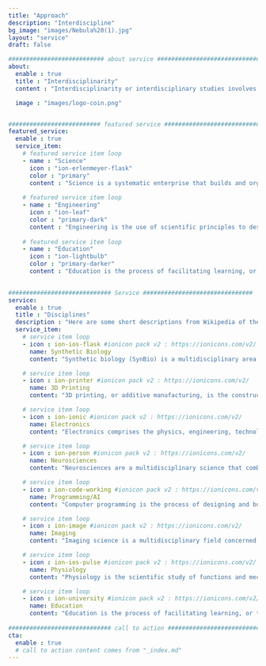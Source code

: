 ```yaml
---
title: "Approach"
description: "Interdiscipline"
bg_image: "images/Nebula%20(1).jpg"
layout: "service"
draft: false

########################### about service #############################
about:
  enable : true
  title : "Interdisciplinarity"
  content : "Interdisciplinarity or interdisciplinary studies involves the combination of two or more academic disciplines into one activity e.g. a research project. It draws knowledge from several other fields like sociology, anthropology, psychology, economics etc. It is about creating something by thinking across boundaries. It is related to an interdiscipline or an interdisciplinary field, which is an organizational unit that crosses traditional boundaries between academic disciplines or schools of thought, as new needs and professions emerge. Large engineering teams are usually interdisciplinary, as a power station or mobile phone or other project requires the melding of several specialties. However, the term 'interdisciplinary' is sometimes confined to academic settings."

  image : "images/logo-coin.png"


########################## featured service ############################
featured_service:
  enable : true
  service_item:
    # featured service item loop
    - name : "Science"
      icon : "ion-erlenmeyer-flask"
      color : "primary"
      content : "Science is a systematic enterprise that builds and organizes knowledge in the form of testable explanations and predictions about the universe"
      
    # featured service item loop
    - name : "Engineering"
      icon : "ion-leaf"
      color : "primary-dark"
      content : "Engineering is the use of scientific principles to design and build machines, structures, and other items, including bridges, tunnels, roads, vehicles, and buildings."
      
    # featured service item loop
    - name : "Education"
      icon : "ion-lightbulb"
      color : "primary-darker"
      content : "Education is the process of facilitating learning, or the acquisition of knowledge, skills, values, morals, beliefs, and habits. Educational methods include teaching, training, storytelling, discussion and directed research."

      
############################# Service ###############################
service:
  enable : true
  title : "Disciplines"
  description : "Here are some short descriptions from Wikipedia of the disciplines that we are currently using and developing in our projects"
  service_item:
    # service item loop
    - icon : ion-ios-flask #ionicon pack v2 : https://ionicons.com/v2/
      name: Synthetic Biology
      content: "Synthetic biology (SynBio) is a multidisciplinary area of research that seeks to create new biological parts, devices, and systems, or to redesign systems that are already found in nature."

    # service item loop
    - icon : ion-printer #ionicon pack v2 : https://ionicons.com/v2/
      name: 3D Printing
      content: "3D printing, or additive manufacturing, is the construction of a three-dimensional object from a CAD model or a digital 3D model."

    # service item loop
    - icon : ion-ionic #ionicon pack v2 : https://ionicons.com/v2/
      name: Electronics
      content: "Electronics comprises the physics, engineering, technology and applications that deal with the emission, flow and control of electrons in vacuum and matter."

    # service item loop
    - icon : ion-person #ionicon pack v2 : https://ionicons.com/v2/
      name: Neurosciences
      content: "Neurosciences are a multidisciplinary science that combines physiology, anatomy, molecular biology, developmental biology, cytology, computer science and mathematical modeling to understand the fundamental and emergent properties of neurons and neural circuits."

    # service item loop
    - icon : ion-code-working #ionicon pack v2 : https://ionicons.com/v2/
      name: Programming/AI
      content: "Computer programming is the process of designing and building an executable computer program to accomplish a specific computing result or to perform a specific task."

    # service item loop
    - icon : ion-image #ionicon pack v2 : https://ionicons.com/v2/
      name: Imaging
      content: "Imaging science is a multidisciplinary field concerned with the generation, collection, duplication, analysis, modification, and visualization of images, including imaging things that the human eye cannot detect."

    # service item loop
    - icon : ion-ios-pulse #ionicon pack v2 : https://ionicons.com/v2/
      name: Physiology
      content: "Physiology is the scientific study of functions and mechanisms in a living system."

    # service item loop
    - icon : ion-university #ionicon pack v2 : https://ionicons.com/v2/
      name: Education
      content: "Education is the process of facilitating learning, or the acquisition of knowledge, skills, values, morals, beliefs, and habits. Educational methods include teaching, training, storytelling, discussion and directed research."
      
############################# call to action #################################
cta:
  enable : true
  # call to action content comes from "_index.md"
---
```

